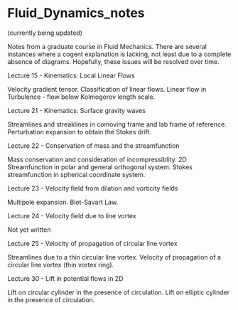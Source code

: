# Fluid_Dynamics_notes
(currently being updated)

Notes from a graduate course in Fluid Mechanics. There are several instances where a cogent explanation is lacking, not least due to a complete absence of diagrams. Hopefully, these issues will be resolved over time.

Lecture 15 - Kinematics: Local Linear Flows

Velocity gradient tensor. 
Classification of linear flows. 
Linear flow in Turbulence - flow below Kolmogorov length scale. 

Lecture 21 - Kinematics: Surface gravity waves

Streamlines and streaklines in comoving frame and lab frame of reference. 
Perturbation expansion to obtain the Stokes drift.

Lecture 22 - Conservation of mass and the streamfunction

Mass conservation and consideration of incompressiblity.
2D Streamfunction in polar and general orthogonal system.
Stokes streamfunction in spherical coordinate system.

Lecture 23 - Velocity field from dilation and vorticity fields

Multipole expansion.
Biot-Savart Law.

Lecture 24 - Velocity field due to line vortex

Not yet written

Lecture 25 - Velocity of propagation of circular line vortex

Streamlines due to a thin circular line vortex. 
Velocity of propagation of a circular line vortex (thin vortex ring).

Lecture 30 - Lift in potential flows in 2D

Lift on circular cylinder in the presence of circulation.
Lift on elliptic cylinder in the presence of circulation.
